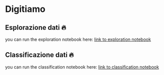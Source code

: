 # Digitiamo



## Esplorazione dati :fire:

you can run the exploration notebook here:
 [link to exploration notebook](https://colab.research.google.com/drive/1hac0BnbwgERnNqV4aE8ID23JJi-xMVCx?usp=sharing)



## Classificazione dati :fire:

 you can run the classification notebook here:
 [link to classification notebook](https://colab.research.google.com/drive/10A89zacX1adsoBtvUIfGDGkAKIGrk3rC?usp=sharing)

 
